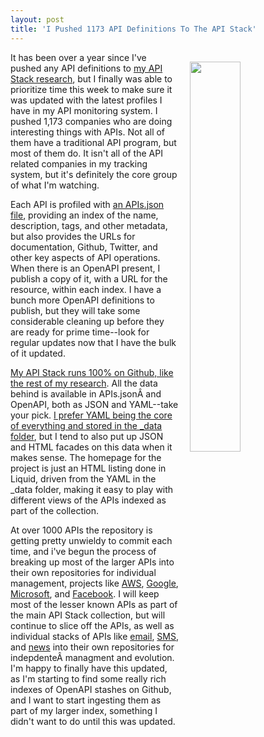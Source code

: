 ```yaml
---
layout: post
title: 'I Pushed 1173 API Definitions To The API Stack'
---
```

<img src="http://kinlane-productions.s3.amazonaws.com/api_evangelist_site/blog/api_stack_screen.png" width="40%" align="right" style="padding: 15px;" /><p>It has been over a year since I've pushed any API definitions to <a href="http://theapistack.com/">my API Stack research</a>, but I finally was able to prioritize time this week to make sure it was updated with the latest profiles I have in my API monitoring system. I pushed 1,173 companies who are doing interesting things with APIs. Not all of them have a traditional API program, but most of them do. It isn't all of the API related companies in my tracking system, but it's definitely the core group of what I'm watching.</p>
<p>Each API is profiled with <a href="http://apisjson.org">an APIs.json file</a>, providing an index of the name, description, tags, and other metadata, but also provides the URLs for documentation, Github, Twitter, and other key aspects of API operations. When there is an OpenAPI present, I publish a copy of it, with a URL for the resource, within each index. I have a bunch more OpenAPI definitions to publish, but they will take some considerable cleaning up before they are ready for prime time--look for regular updates now that I have the bulk of it updated.</p>
<p><a href="http://theapistack.com/">My API Stack runs 100% on Github, like the rest of my research</a>. All the data behind is available in APIs.jsonÂ and OpenAPI, both as JSON and YAML--take your pick. <a href="https://github.com/api-stack/api-stack">I prefer YAML being the core of everything and stored in the _data folder</a>, but I tend to also put up JSON and HTML facades on this data when it makes sense. The homepage for the project is just an HTML listing done in Liquid, driven from the YAML in the _data folder, making it easy to play with different views of the APIs indexed as part of the collection.</p>
<p>At over 1000 APIs the repository is getting pretty unwieldy to commit each time, and i've begun the process of breaking up most of the larger APIs into their own repositories for individual management, projects like <a href="http://amazon.web.services.stack.network/">AWS</a>, <a href="http://google.stack.network/">Google</a>, <a href="http://microsoft.stack.network/">Microsoft</a>, and <a href="http://facebook.stack.network/">Facebook</a>. I will keep most of the lesser known APIs as part of the main API Stack collection, but will continue to slice off the APIs, as well as individual stacks of APIs like <a href="http://email.stack.network/">email</a>, <a href="http://sms.stack.network/">SMS</a>, and <a href="http://news.stack.network/">news</a> into their own repositories for indepdenteÂ managment and evolution. I'm happy to finally have this updated, as I'm starting to find some really rich indexes of OpenAPI stashes on Github, and I want to start ingesting them as part of my larger index, something I didn't want to do until this was updated.</p>